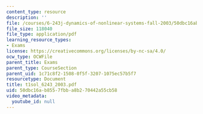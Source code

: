 ```yaml
---
content_type: resource
description: ''
file: /courses/6-243j-dynamics-of-nonlinear-systems-fall-2003/50dbc16ab8557fbba8b270442a55cb58_t1sol_6243_2003.pdf
file_size: 118040
file_type: application/pdf
learning_resource_types:
- Exams
license: https://creativecommons.org/licenses/by-nc-sa/4.0/
ocw_type: OCWFile
parent_title: Exams
parent_type: CourseSection
parent_uid: 1c71c8f2-1508-0f5f-3207-1075ec57b5f7
resourcetype: Document
title: t1sol_6243_2003.pdf
uid: 50dbc16a-b855-7fbb-a8b2-70442a55cb58
video_metadata:
  youtube_id: null
---
```

